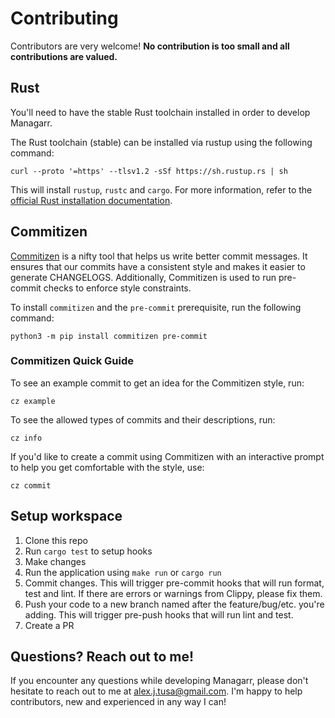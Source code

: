 # Contributing
Contributors are very welcome! **No contribution is too small and all contributions are valued.**

## Rust
You'll need to have the stable Rust toolchain installed in order to develop Managarr.

The Rust toolchain (stable) can be installed via rustup using the following command:

```shell
curl --proto '=https' --tlsv1.2 -sSf https://sh.rustup.rs | sh
```

This will install `rustup`, `rustc` and `cargo`. For more information, refer to the [official Rust installation documentation](https://www.rust-lang.org/tools/install). 

## Commitizen
[Commitizen](https://github.com/commitizen-tools/commitizen?tab=readme-ov-file) is a nifty tool that helps us write better commit messages. It ensures that our 
commits have a consistent style and makes it easier to generate CHANGELOGS. Additionally, 
Commitizen is used to run pre-commit checks to enforce style constraints. 

To install `commitizen` and the `pre-commit` prerequisite, run the following command:

```shell
python3 -m pip install commitizen pre-commit
```

### Commitizen Quick Guide
To see an example commit to get an idea for the Commitizen style, run:

```shell
cz example
```

To see the allowed types of commits and their descriptions, run:

```shell
cz info
```

If you'd like to create a commit using Commitizen with an interactive prompt to help you get
comfortable with the style, use:

```shell
cz commit
```

## Setup workspace

1. Clone this repo
2. Run `cargo test` to setup hooks
3. Make changes
4. Run the application using `make run` or `cargo run`
5. Commit changes. This will trigger pre-commit hooks that will run format, test and lint. If there are errors or warnings from Clippy, please fix them.
6. Push your code to a new branch named after the feature/bug/etc. you're adding. This will trigger pre-push hooks that will run lint and test.
7. Create a PR

## Questions? Reach out to me!
If you encounter any questions while developing Managarr, please don't hesitate to reach out to me at alex.j.tusa@gmail.com. I'm happy to help contributors, new and experienced in any way I can!
